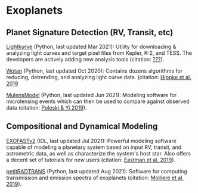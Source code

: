 # Exoplanets


## Planet Signature Detection (RV, Transit, etc)
[Lightkurve](https://docs.lightkurve.org/) (Python, last updated Mar 2021): Utility for downloading & analyzing light curves and target pixel files from Kepler, K-2, and TESS. The developers are actively adding new analysis tools (citation: [???](???)).

[Wotan](https://github.com/hippke/wotan) (Python, last updated Oct 2020): Contains dozens algorithms for reducing, detrending, and analyzing light curve data. (citation: [Hippke et al. 2019](https://ui.adsabs.harvard.edu/abs/2019AJ....158..143H/abstract)

[MulensModel](https://github.com/rpoleski/MulensModel) (Python, last updated Jun 2021): Modeling software for microlensing events which can then be used to compare against observed data (citation: [Poleski & Yi 2019](https://ui.adsabs.harvard.edu/abs/2019A%26C....26...35P/abstract)).

## Compositional and Dynamical Modeling

[EXOFASTv2](https://github.com/jdeast/EXOFASTv2) (IDL, last updated Jul 2021): Powerful modeling software capable of modeling a planetary system based on input RV, transit, and astrometric data, as well as characterize the system's host star. Also offers a decent set of tutorials for new users (citation: [Eastman et al. 2019](https://ui.adsabs.harvard.edu/abs/2019arXiv190709480E/abstract)).

[petitRADTRANS](https://petitradtrans.readthedocs.io/en/latest/) (Python, last updated Aug 2021): Software for computing transmission and emission spectra of exoplanets (citation: [Molliere et al. 2019](https://ui.adsabs.harvard.edu/abs/2019A%26A...627A..67M/abstract)).

